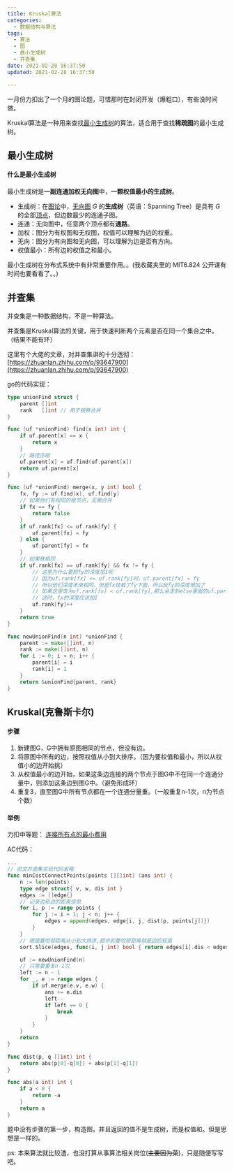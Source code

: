 ```yaml
---
title: Kruskal算法
categories:
  - 数据结构与算法
tags:
  - 算法
  - 图
  - 最小生成树
  - 并查集
date: 2021-02-28 16:37:50
updated: 2021-02-28 16:37:50

---
```


一月份力扣出了一个月的图论题，可惜那时在封闭开发（爆粗口），有些没时间做。

Kruskal算法是一种用来查找[最小生成树](https://zh.wikipedia.org/wiki/%E6%9C%80%E5%B0%8F%E7%94%9F%E6%88%90%E6%A0%91)的算法，适合用于查找**稀疏图**的最小生成树。

## 最小生成树

#### 什么是最小生成树

最小生成树是**一副连通加权无向图**中，**一颗权值最小的生成树**。

- 生成树：在[图论](https://zh.wikipedia.org/wiki/图论)中，[无向图](https://zh.wikipedia.org/wiki/图_(数学)) *G* 的**生成树**（英语：Spanning Tree）是具有 *G* 的全部[顶点](https://zh.wikipedia.org/wiki/顶点_(图论))，但边数最少的连通子图。
- 连通：无向图中，任意两个顶点都有**通路**。
- 加权：图分为有权图和无权图，权值可以理解为边的权重。
- 无向：图分为有向图和无向图，可以理解为边是否有方向。
- 权值最小：所有边的权值之和最小。

最小生成树在分布式系统中有非常重要作用。。(我收藏夹里的 MIT6.824 公开课有时间也要看看了。。)

## 并查集

并查集是一种数据结构，不是一种算法。

并查集是Kruskal算法的关键，用于快速判断两个元素是否在同一个集合之中。（结果不能有环）

这里有个大佬的文章，对并查集讲的十分透彻：[https://zhuanlan.zhihu.com/p/93647900](https://zhuanlan.zhihu.com/p/93647900)

go的代码实现：
<!--more-->
```go
type unionFind struct {
	parent []int
	rank   []int // 用于按秩合并
}

func (uf *unionFind) find(x int) int {
	if uf.parent[x] == x {
		return x
	}
	// 路径压缩
	uf.parent[x] = uf.find(uf.parent[x])
	return uf.parent[x]
}

func (uf *unionFind) merge(x, y int) bool {
	fx, fy := uf.find(x), uf.find(y)
	// 如果他们有相同的根节点，无需合并
	if fx == fy {
		return false
	}
	if uf.rank[fx] <= uf.rank[fy] {
		uf.parent[fx] = fy
	} else {
		uf.parent[fy] = fx
	}
	// 如果秩相同
	if uf.rank[fx] == uf.rank[fy] && fx != fy {
		// 这里为什么要把fy的深度加1呢
		// 因为uf.rank[fx] <= uf.rank[fy]时，uf.parent[fx] = fy
		// 所以他们深度本来相同。但是fx挂载了fy下面，所以反fy的深度增加了
		// 如果这里改为uf.rank[fx] < uf.rank[fy],那么会走到else里面的uf.parent[fy] = fx
		// 这时，fx的深度应该加1
		uf.rank[fy]++
	}
	return true
}

func newUnionFind(n int) *unionFind {
	parent := make([]int, n)
	rank := make([]int, n)
	for i := 0; i < n; i++ {
		parent[i] = i
		rank[i] = 1
	}
	return &unionFind{parent, rank}
}
```



## Kruskal(克鲁斯卡尔)

#### 步骤

1. 新建图G，G中拥有原图相同的节点，但没有边。
2. 将原图中所有的边，按照权值从小到大排序。（因为要权值和最小，所以从权值小的边开始挑）
3. 从权值最小的边开始，如果这条边连接的两个节点于图G中不在同一个连通分量中，则添加这条边到图G中。（避免形成环）
4. 重复3，直至图G中所有节点都在一个连通分量重。（一般重复n-1次，n为节点个数）

#### 举例

力扣中等题： [连接所有点的最小费用](https://leetcode-cn.com/problems/min-cost-to-connect-all-points/)

AC代码：

```go
...
// 前文并查集实现代码省略
func minCostConnectPoints(points [][]int) (ans int) {
	n := len(points)
	type edge struct{ v, w, dis int }
	edges := []edge{}
	// 记录边和边的距离信息
	for i, p := range points {
		for j := i + 1; j < n; j++ {
			edges = append(edges, edge{i, j, dist(p, points[j])})
		}
	}
	// 根据曼哈顿距离从小到大排序,题中的曼哈顿距离就是边的权值
	sort.Slice(edges, func(i, j int) bool { return edges[i].dis < edges[j].dis })

	uf := newUnionFind(n)
	// 只需要重复n-1次
	left := n - 1
	for _, e := range edges {
		if uf.merge(e.v, e.w) {
			ans += e.dis
			left--
			if left == 0 {
				break
			}
		}
	}
	return
}

func dist(p, q []int) int {
	return abs(p[0]-q[0]) + abs(p[1]-q[1])
}

func abs(a int) int {
	if a < 0 {
		return -a
	}
	return a
}
```

题中没有步骤的第一步，构造图，并且返回的值不是生成树，而是权值和。但是思想是一样的。

ps:  本来算法就比较渣，也没打算从事算法相关岗位(~~主要因为菜~~)，只是随便写写吧。